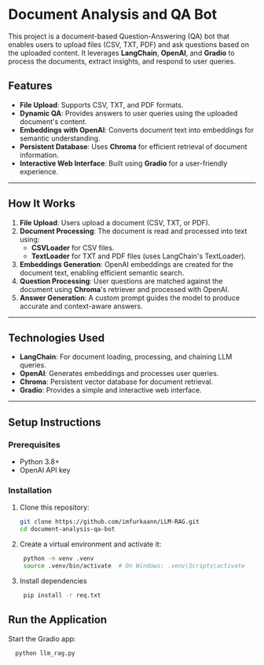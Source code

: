 # Document Analysis and QA Bot

This project is a document-based Question-Answering (QA) bot that enables users to upload files (CSV, TXT, PDF) and ask questions based on the uploaded content. It leverages **LangChain**, **OpenAI**, and **Gradio** to process the documents, extract insights, and respond to user queries.

## Features
- **File Upload**: Supports CSV, TXT, and PDF formats.
- **Dynamic QA**: Provides answers to user queries using the uploaded document's content.
- **Embeddings with OpenAI**: Converts document text into embeddings for semantic understanding.
- **Persistent Database**: Uses **Chroma** for efficient retrieval of document information.
- **Interactive Web Interface**: Built using **Gradio** for a user-friendly experience.

---

## How It Works
1. **File Upload**: Users upload a document (CSV, TXT, or PDF).
2. **Document Processing**: The document is read and processed into text using:
   - **CSVLoader** for CSV files.
   - **TextLoader** for TXT and PDF files (uses LangChain's TextLoader).
3. **Embeddings Generation**: OpenAI embeddings are created for the document text, enabling efficient semantic search.
4. **Question Processing**: User questions are matched against the document using **Chroma**'s retriever and processed with OpenAI.
5. **Answer Generation**: A custom prompt guides the model to produce accurate and context-aware answers.

---

## Technologies Used
- **LangChain**: For document loading, processing, and chaining LLM queries.
- **OpenAI**: Generates embeddings and processes user queries.
- **Chroma**: Persistent vector database for document retrieval.
- **Gradio**: Provides a simple and interactive web interface.

---

## Setup Instructions
### Prerequisites
- Python 3.8+
- OpenAI API key

### Installation
1. Clone this repository:
   ```bash
   git clone https://github.com/imfurkaann/LLM-RAG.git
   cd document-analysis-qa-bot
   ```
2. Create a virtual environment and activate it:
   ```bash
    python -m venv .venv
    source .venv/bin/activate  # On Windows: .venv\Scripts\activate
   ```
3. Install dependencies
   ```bash
    pip install -r req.txt
   ```
## Run the Application
Start the Gradio app: 
``` bash
  python llm_rag.py
```


